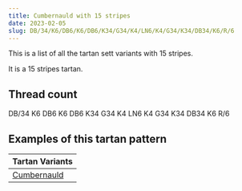 ```yaml
---
title: Cumbernauld with 15 stripes
date: 2023-02-05
slug: DB/34/K6/DB6/K6/DB6/K34/G34/K4/LN6/K4/G34/K34/DB34/K6/R/6
---
```

This is a list of all the tartan sett variants with 15 stripes.

It is a 15 stripes tartan.


## Thread count
DB/34 K6 DB6 K6 DB6 K34 G34 K4 LN6 K4 G34 K34 DB34 K6 R/6

## Examples of this tartan pattern

| Tartan Variants |
|---------------|
| [Cumbernauld](/variants/db/34/k6/db6/k6/db6/k34/g34/k4/ln6/k4/g34/k34/db34/k6/r/6-db000030-g008000-k000000-lne0e0e0-rc00000)||
